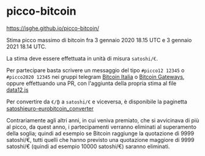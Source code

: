 # picco-bitcoin
https://isghe.github.io/picco-bitcoin/

Stima picco massimo di bitcoin fra 3 gennaio 2020 18.15 UTC e 3 gennaio 2021 18.14 UTC.

La stima deve essere effettuata in unità di misura `satoshi/€`.

Per partecipare basta scrivere un messaggio del tipo `#picco12 12345` o `#picco2020 12345` nei gruppi telegram [Bitcoin Italia](https://t.me/bitcoinIta) o [Bitcoin Gateways](https://t.me/bitcoinIta_Gateways), oppure effettuando una PR, con l'aggiunta della propria stima al file [data12.js](data12.js)

Per convertire da `€/₿` a `satoshi/€` e viceversa, è disponibile la paginetta [satoshieuro-eurobitcoin_converter](https://isghe.github.io/satoshieuro-eurobitcoin_converter/)

Contrariamente agli altri anni, in cui veniva premiato, che si avvicinava di più al picco, da quest anno, i partecipamenti verranno eliminati al superamento della soglia; quindi ad esempio se Bitcoin raggiunge la quotazione di 9999 satoshi/€, tutti quelli che hanno previsto una quotazione maggiore di 9999 satoshi/€ (quindi ad esempio 10000 satoshi/€) saranno eliminati.
